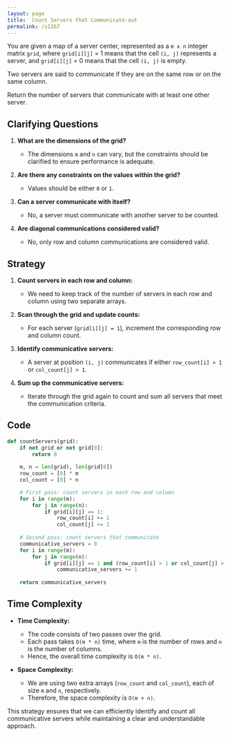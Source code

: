 ```yaml
---
layout: page
title:  Count Servers that Communicate-out
permalink: /s1267
---
```


You are given a map of a server center, represented as a `m x n` integer matrix `grid`, where `grid[i][j]` = 1 means that the cell `(i, j)` represents a server, and `grid[i][j]` = 0 means that the cell `(i, j)` is empty.

Two servers are said to communicate if they are on the same row or on the same column.

Return the number of servers that communicate with at least one other server.

## Clarifying Questions

1. **What are the dimensions of the grid?**
   - The dimensions `m` and `n` can vary, but the constraints should be clarified to ensure performance is adequate.
   
2. **Are there any constraints on the values within the grid?**
   - Values should be either `0` or `1`.

3. **Can a server communicate with itself?**
   - No, a server must communicate with another server to be counted.

4. **Are diagonal communications considered valid?**
   - No, only row and column communications are considered valid.

## Strategy

1. **Count servers in each row and column:**
   - We need to keep track of the number of servers in each row and column using two separate arrays.

2. **Scan through the grid and update counts:**
   - For each server (`grid[i][j] = 1`), increment the corresponding row and column count.

3. **Identify communicative servers:**
   - A server at position `(i, j)` communicates if either `row_count[i] > 1` or `col_count[j] > 1`.

4. **Sum up the communicative servers:**
   - Iterate through the grid again to count and sum all servers that meet the communication criteria.

## Code

```python
def countServers(grid):
    if not grid or not grid[0]:
        return 0
    
    m, n = len(grid), len(grid[0])
    row_count = [0] * m
    col_count = [0] * n

    # First pass: count servers in each row and column
    for i in range(m):
        for j in range(n):
            if grid[i][j] == 1:
                row_count[i] += 1
                col_count[j] += 1
     
    # Second pass: count servers that communicate
    communicative_servers = 0
    for i in range(m):
        for j in range(n):
            if grid[i][j] == 1 and (row_count[i] > 1 or col_count[j] > 1):
                communicative_servers += 1
                
    return communicative_servers
```

## Time Complexity

- **Time Complexity:**
  - The code consists of two passes over the grid.
  - Each pass takes `O(m * n)` time, where `m` is the number of rows and `n` is the number of columns.
  - Hence, the overall time complexity is `O(m * n)`.

- **Space Complexity:**
  - We are using two extra arrays (`row_count` and `col_count`), each of size `m` and `n`, respectively.
  - Therefore, the space complexity is `O(m + n)`.

This strategy ensures that we can efficiently identify and count all communicative servers while maintaining a clear and understandable approach.